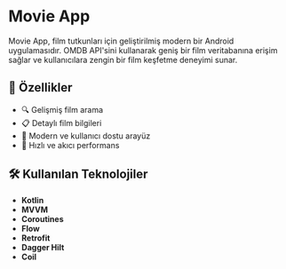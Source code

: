 # Movie App

Movie App, film tutkunları için geliştirilmiş modern bir Android uygulamasıdır. OMDB API'sini kullanarak geniş bir film veritabanına erişim sağlar ve kullanıcılara zengin bir film keşfetme deneyimi sunar.

## 🌟 Özellikler

- 🔍 Gelişmiş film arama
- 📋 Detaylı film bilgileri
- 🎨 Modern ve kullanıcı dostu arayüz
- 🚀 Hızlı ve akıcı performans

## 🛠 Kullanılan Teknolojiler

- **Kotlin**
- **MVVM**
- **Coroutines**
- **Flow**
- **Retrofit**
- **Dagger Hilt**
- **Coil**

